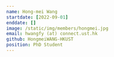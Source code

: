 ```yaml
---
name: Hong-mei Wang
startdate: [2022-09-01]
enddate: []
image: /static/img/members/hongmei.jpg
email: hwangfy (at) connect.ust.hk
github: HongmeiWANG-HKUST
position: PhD Student
---
```

